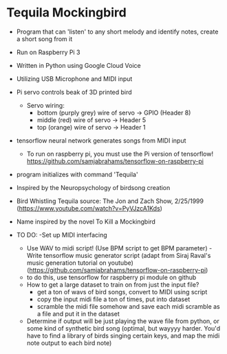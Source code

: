 # Tequila Mockingbird
- Program that can 'listen' to any short melody and identify notes, create a short song from it
- Run on Raspberry Pi 3
- Written in Python using Google Cloud Voice
- Utilizing USB Microphone and MIDI input
- Pi servo controls beak of 3D printed bird
	- Servo wiring:
		- bottom (purply grey) wire of servo -> GPIO (Header 8)
		- middle (red) wire of servo -> Header 5
		- top (orange) wire of servo -> Header 1 
- tensorflow neural network generates songs from MIDI input
	- To run on raspberry pi, you must use the Pi version of tensorflow! https://github.com/samjabrahams/tensorflow-on-raspberry-pi
- program initializes with command 'Tequila'
- Inspired by the Neuropsychology of birdsong creation
- Bird Whistling Tequila source: The Jon and Zach Show, 2/25/1999 (https://www.youtube.com/watch?v=PyVJzcA1Kds)
- Name inspired by the novel To Kill a Mockingbird

- TO DO:
  -Set up MIDI interfacing
  	- Use WAV to midi script! (Use BPM script to get BPM parameter)
  -Write tensorflow music generator script (adapt from Siraj Raval's music generation tutorial on youtube) (https://github.com/samjabrahams/tensorflow-on-raspberry-pi)
  	- to do this, use tensorflow for raspberry pi module on github
  	- How to get a large dataset to train on from just the input file? 
  		- get a ton of wavs of bird songs, convert to MIDI using script
  		- copy the input midi file a ton of times, put into dataset
  		- scramble the midi file somehow and save each midi scramble as a file and put it in the dataset
  - Determine if output will be just playing the wave file from python, or some kind of synthetic bird song (optimal, but wayyyy harder. You'd have to find a library of birds singing certain keys, and map the midi note output to each bird note)

